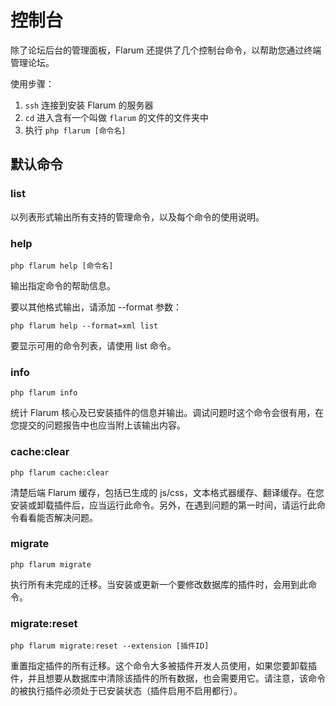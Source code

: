 <template>
  <processing class="blue"></processing>
</template>

# 控制台

除了论坛后台的管理面板，Flarum 还提供了几个控制台命令，以帮助您通过终端管理论坛。

使用步骤：

1. `ssh` 连接到安装 Flarum 的服务器
2. `cd` 进入含有一个叫做 `flarum` 的文件的文件夹中
3. 执行 `php flarum [命令名]`

## 默认命令

### list

以列表形式输出所有支持的管理命令，以及每个命令的使用说明。

### help

`php flarum help [命令名]`

输出指定命令的帮助信息。

要以其他格式输出，请添加 --format 参数：

`php flarum help --format=xml list`

要显示可用的命令列表，请使用 list 命令。

### info

`php flarum info`

统计 Flarum 核心及已安装插件的信息并输出。调试问题时这个命令会很有用，在您提交的问题报告中也应当附上该输出内容。

### cache:clear

`php flarum cache:clear`

清楚后端 Flarum 缓存，包括已生成的 js/css，文本格式器缓存、翻译缓存。在您安装或卸载插件后，应当运行此命令。另外，在遇到问题的第一时间，请运行此命令看看能否解决问题。

### migrate

`php flarum migrate`

执行所有未完成的迁移。当安装或更新一个要修改数据库的插件时，会用到此命令。

### migrate:reset

`php flarum migrate:reset --extension [插件ID]`

重置指定插件的所有迁移。这个命令大多被插件开发人员使用，如果您要卸载插件，并且想要从数据库中清除该插件的所有数据，也会需要用它。请注意，该命令的被执行插件必须处于已安装状态（插件启用不启用都行）。
